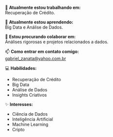 🔭 **Atualmente estou trabalhando em:**  
Recuperação de Crédito.

🌱 **Atualmente estou aprendendo:**  
Big Data e Análise de Dados.

👯 **Estou procurando colaborar em:**  
Análises rigorosas e projetos relacionados a dados.

📫 **Como entrar em contato comigo:**  
gabriel_zanata@yahoo.com.br

💻 **Habilidades:**  
- Recuperação de Crédito  
- Big Data  
- Análise de Dados  
- Insights Criativos

✨ **Interesses:**  
- Ciência de Dados  
- Inteligência Artificial   
- Machine Learning
- Cripto
